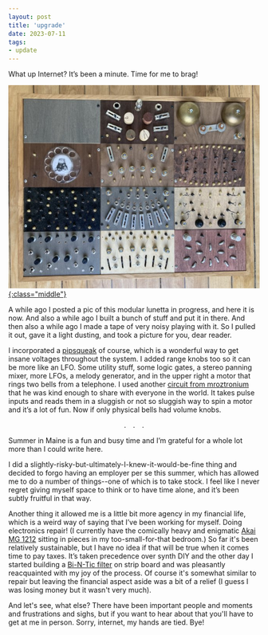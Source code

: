 ```yaml
---
layout: post
title: 'upgrade'
date: 2023-07-11
tags:
- update
---
```

What up Internet? It’s been a minute. Time for me to brag!

[![Modular lunetta synthesizer](/assets/2023/lun-newface-th.jpeg){:class="middle"}](/assets/2023/lun-newface.jpeg)

A while ago I posted a pic of this modular lunetta in progress, and here it is now. And also a while ago I built a bunch of stuff and put it in there. And then also a while ago I made a tape of very noisy playing with it. So I pulled it out, gave it a light dusting, and took a picture for you, dear reader.

I incorporated a [pipsqueak](https://www.modwiggler.com/forum/download/file.php?id=39707) of course, which is a wonderful way to get insane voltages throughout the system. I added range knobs too so it can be more like an LFO. Some utility stuff, some logic gates, a stereo panning mixer, more LFOs, a melody generator, and in the upper right a motor that rings two bells from a telephone. I used another [circuit from mroztronium](https://mroztronium.blogspot.com/p/motor-mouth-diy.html) that he was kind enough to share with everyone in the world.  It takes pulse inputs and reads them in a sluggish or not so sluggish way to spin a motor and it’s a lot of fun. Now if only physical bells had volume knobs.

<center>.&emsp;.&emsp;.</center><p></p>

Summer in Maine is a fun and busy time and I’m grateful for a whole lot more than I could write here. 

I did a slightly-risky-but-ultimately-I-knew-it-would-be-fine thing and decided to forgo having an employer per se this summer, which has allowed me to do a number of things--one of which is to take stock. I feel like I never regret giving myself space to think or to have time alone, and it’s been subtly fruitful in that way.

Another thing it allowed me is a little bit more agency in my financial life, which is a weird way of saying that I’ve been working for myself. Doing electronics repair! (I currently have the comically heavy and enigmatic [Akai MG 1212](https://www.muzines.co.uk/articles/akai-mg1212/6309) sitting in pieces in my too-small-for-that bedroom.) So far it's been relatively sustainable, but I have no idea if that will be true when it comes time to pay taxes. It’s taken precedence over synth DIY and the other day I started building a [Bi-N-Tic filter](https://sdiy.info/wiki/CGS_Bi-N-Tic_voltage_controlled_filter/oscillator) on strip board and was pleasantly reacquainted with my joy of the process. Of course it's somewhat similar to repair but leaving the financial aspect aside was a bit of a relief (I guess I was losing money but it wasn't very much).

And let's see, what else? There have been important people and moments and frustrations and sighs, but if you want to hear about that you'll have to get at me in person. Sorry, internet, my hands are tied. Bye!